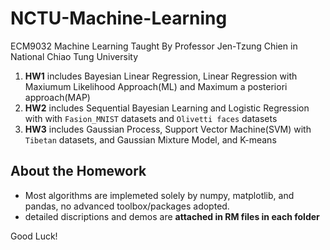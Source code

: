 
# NCTU-Machine-Learning
ECM9032 Machine Learning Taught By Professor Jen-Tzung Chien in National Chiao Tung University


1. **HW1** includes Bayesian Linear Regression, Linear Regression with Maxiumum Likelihood Approach(ML) and Maximum a posteriori approach(MAP)
2. **HW2** includes Sequential Bayesian Learning and Logistic Regression with with `Fasion_MNIST` datasets and `Olivetti faces` datasets
3. **HW3** includes Gaussian Process, Support Vector Machine(SVM) with `Tibetan` datasets, and Gaussian Mixture Model, and K-means

## About the Homework
* Most algorithms are implemeted solely by numpy, matplotlib, and pandas, no advanced toolbox/packages adopted.
* detailed discriptions and demos are **attached in RM files in each folder**

Good Luck!
